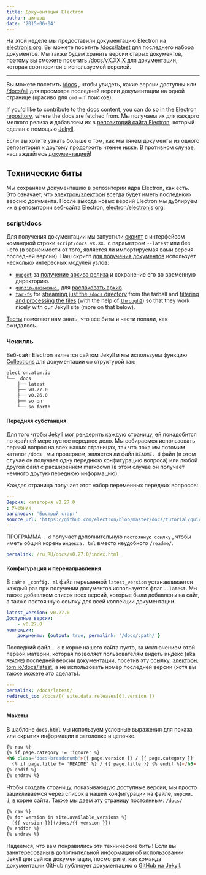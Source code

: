 ```yaml
---
title: Документация Electron
author: джлорд
date: '2015-06-04'
---
```


На этой неделе мы предоставили документацию Electron на [electronjs.org](https://electronjs.org). Вы можете посетить [/docs/latest](https://electronjs.org/docs/latest) для последнего набора документов. Мы также будем хранить версии старых документов, поэтому вы сможете посетить [/docs/vX.XX.X](https://electronjs.org/docs/v0.26.0) для документации, которая соотносится с используемой версией.

---

Вы можете посетить [/docs](https://electronjs.org/docs) , чтобы увидеть, какие версии доступны или [/docs/all](https://electronjs.org/docs/all) для просмотра последней версии документации на одной странице (красиво для `cmd` + `f` поисков).

If you'd like to contribute to the docs content, you can do so in the [Electron repository](https://github.com/electron/electron/tree/main/docs), where the docs are fetched from. Мы получаем их для каждого мелкого релиза и добавляем их в [репозиторий сайта Electron](http://github.com/electron/electronjs.org), который сделан с помощью [Jekyll](http://jekyllrb.com).

Если вы хотите узнать больше о том, как мы тянем документы из одного репозитория к другому продолжить чтение ниже. В противном случае, наслаждайтесь [документацией](https://electronjs.org/latest)!

## Технические биты

Мы сохраняем документацию в репозитории ядра Electron, как есть. Это означает, что [электрон/электрон](http://github.com/electron/electron) всегда будет иметь последнюю версию документа. После выхода новых версий Electron мы дублируем их в репозитории веб-сайта Electron, [electron/electronjs.org](http://github.com/electron/electronjs.org).

### script/docs

Для получения документации мы запустили [скрипт](https://github.com/electron/electronjs.org/blob/0205b5ab26c96a95121bc564c5824f92108677e0/script/docs) с интерфейсом командной строки `script/docs vX.XX.` с параметром `--latest` или без него (в зависимости от того, является ли импортируемая вами версия последней версии). Наш скрипт [для получения документов](https://github.com/electron/electronjs.org/blob/0205b5ab26c96a95121bc564c5824f92108677e0/lib/fetch-docs.js) использует несколько интересных модулей узлов:

- [`nugget`](http://npmjs.com/nugget) за [получение архива релиза](https://github.com/electron/electronjs.org/blob/0205b5ab26c96a95121bc564c5824f92108677e0/lib/fetch-docs.js#L40-L43) и сохранение его во временную директорию.
- [`gunzip-возможно,`](http://npmsjs.com/gunzip-maybe) для [распаковать архив](https://github.com/electron/electronjs.org/blob/0205b5ab26c96a95121bc564c5824f92108677e0/lib/fetch-docs.js#L95).
- [`tar-fs`](http://npmjs.com/tar-fs) for [streaming just the `/docs` directory](https://github.com/electron/electronjs.org/blob/0205b5ab26c96a95121bc564c5824f92108677e0/lib/fetch-docs.js#L63-L65) from the tarball and [filtering and processing the files](https://github.com/electron/electronjs.org/blob/0205b5ab26c96a95121bc564c5824f92108677e0/lib/fetch-docs.js#L68-L78) (with the help of [`through2`](http://npmjs.com/through2)) so that they work nicely with our Jekyll site (more on that below).

[Тесты](https://github.com/electron/electronjs.org/tree/gh-pages/spec) помогают нам знать, что все биты и части попали, как ожидалось.

### Чекилль

Веб-сайт Electron является сайтом Jekyll и мы используем функцию [Collections](http://jekyllrb.com/docs/collections/) для документации со структурой так:

```bash
electron.atom.io
└── _docs
    ├── latest
    ├── v0.27.0
    ├── v0.26.0
    ├── so on
    └── so forth
```

#### Передняя субстанция

Для того чтобы Jekyll мог рендерить каждую страницу, ей понадобится по крайней мере пустое переднее дело. Мы собираемся использовать первый вопрос на всех наших страницах, так что пока мы потомим каталог `/docs` , мы проверяем, является ли файл `README. d` файл (в этом случае он получает одну переднюю конфигурацию вопроса) или любой другой файл с расширением markdown (в этом случае он получает немного другую переднюю информацию).

Каждая страница получает этот набор переменных передних вопросов:

```yaml
---
Версия: категория v0.27.0
: Учебник
заголовок: 'Быстрый старт'
source_url: 'https://github.com/electron/blob/master/docs/tutorial/quick-start.md'
---
```

ПРОГРАММА `. d` получает дополнительную `постоянную ссылку` , чтобы иметь общий корень `индекса. tml` вместо неудобного `/readme/`.

```yaml
permalink: /ru_RU/docs/v0.27.0/index.html
```

#### Конфигурация и перенаправления

В `сайте _config. ml` файл переменной `latest_version` устанавливается каждый раз при получении документов используется флаг `--latest`. Мы также добавляем список всех версий, которые были добавлены на сайт, а также постоянную ссылку для всей коллекции документации.

```yaml
latest_version: v0.27.0
Доступные_версии:
    - v0.27.0
коллекции:
    документы: {output: true, permalink: '/docs/:path/'}
```

Последний файл `. d` в корне нашего сайта пусто, за исключением этой первой материи, которая позволяет пользователям видеть индекс (aka `README`) последней версии документации, посетив эту ссылку, [электрон. tom.io/docs/latest](https://electronjs.org/docs/latest), а не использовать номер последней версии (хотя вы также можете это сделать).

```yaml
---
permalink: /docs/latest/
redirect_to: /docs/{{ site.data.releases[0].version }}
---
```

#### Макеты

В шаблоне `docs.html` мы используем условные выражения для показа или скрытия информации в заголовке и цепочке.

```html
{% raw %}
{% if page.category != 'ignore' %}
<h6 class='docs-breadcrumb'>{{ page.version }} / {{ page.category }}
  {% if page.title != 'README' %} / {{ page.title }} {% endif %}</h6>
{% endif %}
{% endraw %}
```

Чтобы создать страницу, показывающую доступные версии, мы просто зацикливаемся через список в нашей конфигурации на файле, `версии. d`, в корне сайта. Также мы даем эту страницу постоянным: `/docs/`

```html
{% raw %}
{% for version in site.available_versions %}
- [{{ version }}](/docs/{{ version }})
{% endfor %}
{% endraw %}
```

Надеемся, что вам понравились эти технические биты! Если вы заинтересованы в дополнительной информации об использовании Jekyll для сайтов документации, посмотрите, как команда документации GitHub публикует документацию о [GitHub на Jekyll](https://github.com/blog/1939-how-github-uses-github-to-document-github).
